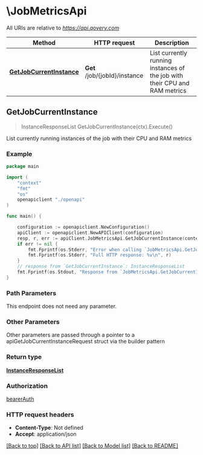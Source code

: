 # \JobMetricsApi

All URIs are relative to *https://api.qovery.com*

Method | HTTP request | Description
------------- | ------------- | -------------
[**GetJobCurrentInstance**](JobMetricsApi.md#GetJobCurrentInstance) | **Get** /job/{jobId}/instance | List currently running instances of the job with their CPU and RAM metrics



## GetJobCurrentInstance

> InstanceResponseList GetJobCurrentInstance(ctx).Execute()

List currently running instances of the job with their CPU and RAM metrics

### Example

```go
package main

import (
    "context"
    "fmt"
    "os"
    openapiclient "./openapi"
)

func main() {

    configuration := openapiclient.NewConfiguration()
    apiClient := openapiclient.NewAPIClient(configuration)
    resp, r, err := apiClient.JobMetricsApi.GetJobCurrentInstance(context.Background()).Execute()
    if err != nil {
        fmt.Fprintf(os.Stderr, "Error when calling `JobMetricsApi.GetJobCurrentInstance``: %v\n", err)
        fmt.Fprintf(os.Stderr, "Full HTTP response: %v\n", r)
    }
    // response from `GetJobCurrentInstance`: InstanceResponseList
    fmt.Fprintf(os.Stdout, "Response from `JobMetricsApi.GetJobCurrentInstance`: %v\n", resp)
}
```

### Path Parameters

This endpoint does not need any parameter.

### Other Parameters

Other parameters are passed through a pointer to a apiGetJobCurrentInstanceRequest struct via the builder pattern


### Return type

[**InstanceResponseList**](InstanceResponseList.md)

### Authorization

[bearerAuth](../README.md#bearerAuth)

### HTTP request headers

- **Content-Type**: Not defined
- **Accept**: application/json

[[Back to top]](#) [[Back to API list]](../README.md#documentation-for-api-endpoints)
[[Back to Model list]](../README.md#documentation-for-models)
[[Back to README]](../README.md)

